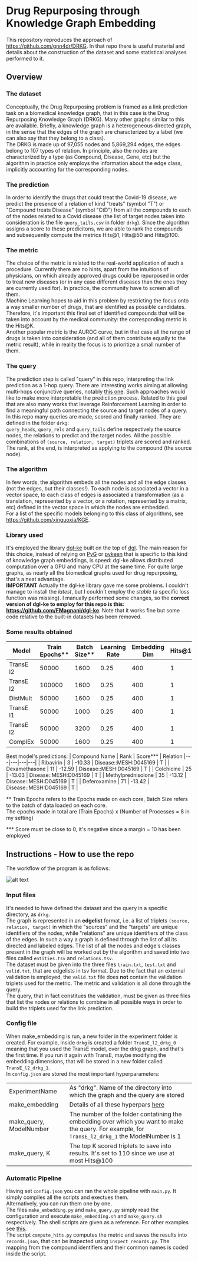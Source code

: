 # Drug Repurposing through Knowledge Graph Embedding

This repository reproduces the approach of https://github.com/gnn4dr/DRKG. In that repo there is useful material and details about the construction of the dataset and some statistical analyses performed to it.  

## Overview

### The dataset
Conceptually, the Drug Repurposing problem is framed as a link prediction task on a biomedical knowledge graph, that in this case is the Drug Repurposing Knowledge Graph (DRKG). Many other graphs similar to this are available. Briefly, a knowledge graph is a heterogeneous directed graph, in the sense that the edges of the graph are characterized by a label (we can also say that they belong to a class).  
The DRKG is made up of 97,055 nodes and 5,869,294 edges, the edges belong to 107 types of relation. In principle, also the nodes are characterized by a type (as Compound, Disease, Gene, etc) but the algorithm in practice only employs the information about the edge class, implicitly accounting for the corresponding nodes.  

### The prediction
In order to identify the drugs that could treat the Covid-19 disease, we predict the presence of a relation of kind "treats" (symbol "T") or "Compound treats Disease" (symbol "CtD") from all the compounds to each of the nodes related to a Covid disease (the list of target nodes taken into consideration is the file `query_tails.csv` in folder `drkg`). Since the algorithm assigns a score to these predicitons, we are able to rank the compounds and subsequently compute the metrics Hits@1, Hits@50 and Hits@100.  

### The metric
The choice of the metric is related to the real-world application of such a procedure. Currently there are no hints, apart from the intuitions of physicians, on which already approved drugs could be repurposed in order to treat new diseases (or in any case different diseases than the ones they are currently used for). In practice, the community have to screen all of them.  
Machine Learning hopes to aid in this problem by restricting the focus onto a way smaller number of drugs, that are identified as possible candidates. Therefore, it's important this final set of identified compounds that will be taken into account by the medical community: the corresponding metric is the Hits@K.  
Another popular metric is the AUROC curve, but in that case all the range of drugs is taken into consideration (and all of them contribute equally to the metric result), while in reality the focus is to prioritize a small number of them.  

### The query
The prediction step is called "query" in this repo, interpreting the link prediction as a 1-hop query. There are interesting works aiming at allowing multi-hops conjunctive queries, notably [this one](https://github.com/hyren/query2box). Such approaches would like to make more interpretable the prediction process. Related to this goal that are also many works that leverage Reinforcement Learning in order to find a meaningful path connecting the source and target nodes of a query.  
In this repo many queries are made, scored and finally ranked. They are defined in the folder `drkg`:  
`query_heads`, `query_rels` and `query_tails` define respectively the source nodes, the relations to predict and the target nodes. All the possible combinations of `(source, relation, target)` triplets are scored and ranked. The rank, at the end, is interpreted as applying to the compound (the source node).  

### The algorithm
In few words, the algorithm embeds all the nodes and all the edge classes (not the edges, but their classes!). To each node is associated a vector in a vector space, to each class of edges is associated a transformation (as a translation, represented by a vector, or a rotation, represented by a matrix, etc) defined in the vector space in which the nodes are embedded.  
For a list of the specific models belonging to this class of algorithms, see https://github.com/xinguoxia/KGE.

### Library used
It's employed the library [dgl-ke](https://github.com/awslabs/dgl-ke) built on the top of [dgl](https://github.com/dmlc/dgl). The main reason for this choice, instead of relying on [PyG](https://github.com/pyg-team/pytorch_geometric) or [pykeen](https://github.com/pykeen/pykeen) that is specific to this kind of knowledge graph embeddings, is speed: dgl-ke allows distributed computation over a GPU and many CPU at the same time. For quite large graphs, as nearly all the biomedical graphs used for drug repurposing, that's a neat advantage.  
**IMPORTANT** Actually the dgl-ke library gave me some problems. I couldn't manage to install the *latest*, but I couldn't employ the *stable* (a specific loss function was missing). I manually performed some changes, so the **correct version of dgl-ke to employ for this repo is this: https://github.com/FMagnani/dgl-ke**. Note that it works fine but some code relative to the built-in datasets has been removed.

### Some results obtained  
| Model | Train Epochs** | Batch Size** | Learning Rate | Embedding Dim | Hits@10 | Hits@50 | Hits@100 |
|---|---|---|---|---|---|---|---|
| TransE l2 | 50000 | 1600 | 0.25 | 400 | 1 | 4 | 5 |
| TransE l2 | 100000 | 1600 | 0.25 | 400 | 1 | 4 | 5 |
| DistMult | 50000 | 1600 | 0.25 | 400 | 1 | 3 | 4 |
| TransE l1 | 50000 | 1000 | 0.25 | 400 | 1 | 3 | 4 |
| TransE l2 | 50000 | 3200 | 0.25 | 400 | 1 | 4 | 5 |
| ComplEx | 50000 | 1600 | 0.25 | 400 | 1 | 3 | 3 |  
  
Best model's predictions:
| Compound Name | Rank | Score*** | Relation 
|---|---|---|---|
| Ribavirin | 3 | -10.33 | Disease::MESH:D045169 | T |
| Dexamethasone | 11 | -12.59 | Disease::MESH:D045169 | T |
| Colchicine | 25 | -13.03 | Disease::MESH:D045169 | T |
| Methylprednisolone | 35 | -13.12 | Disease::MESH:D045169 | T |
| Deferoxamine | 71 | -13.42 | Disease::MESH:D045169 | T |
  
** Train Epochs refers to the Epochs made on each core, Batch Size refers to the batch of data loaded on each core.  
   The epochs made in total are (Train Epochs) x (Number of Processes = 8 in my setting)  
  
*** Score must be close to 0, it's negative since a margin = 10 has been employed   

## Instructions - How to use the repo
The workflow of the program is as follows:

![alt text](https://github.com/FMagnani/DR_KGE/blob/master/images/Workflow.png)

### Input files
It's needed to have defined the dataset and the query in a specific directory, as `drkg`.  
The graph is represented in an **edgelist** format, i.e. a list of triplets `(source, relation, target)` in which the "sources" and the "targets" are unique identifiers of the nodes, while "relations" are unique identifiers of the class of the edges. In such a way a graph is defined through the list of all its directed and labeled edges. The list of all the nodes and edge's classes present in the graph will be worked out by the algorithm and saved into two files called `entities.tsv` and `relations.tsv`.  
The dataset must be given into the three files `train.txt`, `test.txt` and `valid.txt`. that are edgelists in tsv format. Due to the fact that an external validation is employed, the `valid.txt` file does **not** contain the validation triplets used for the metric. The metric and validation is all done through the query.  
The query, that in fact constitues the validation, must be given as three files that list the nodes or relations to combine in all possible ways in order to build the triplets used for the link prediction.  

### Config file
When make_embedding is run, a new folder in the experiment folder is created. For example, inside `drkg` is created a folder `TransE_l2_drkg_0` meaning that you used the TransE model, over the drkg graph, and that's the first time. If you run it again with TransE, maybe modifying the embedding dimensions, that will be stored in a new folder called `TransE_l2_drkg_1`.  
In `config.json` are stored the most important hyperparameters:  

| | |
|---|---|
| ExperimentName | As "drkg". Name of the directory into which the graph and the query are stored |
| make_embedding | Details of all these hyperpars [here](https://aws-dglke.readthedocs.io/en/latest/train.html) |
| make_query, ModelNumber | The number of the folder contatining the embedding over which you want to make the query. For example, for `TransE_l2_drkg_1` the ModelNumber is 1 |
| make_query, K | The top K scored triplets to save into results. It's set to 110 since we use at most Hits@100 |

### Automatic Pipeline
Having set `config.json` you can ran the whole pipeline with `main.py`. It simply compiles all the scripts and exectues them.  
Alternatively, you can run them one by one.  
The files `make_embedding.py` and `make_query.py` simply read the configuration and execute `make_embedding.sh` and `make_query.sh` respectively. The shell scripts are given as a reference. For other examples see [this](https://github.com/awslabs/dgl-ke/blob/master/notebook-examples/kge_wikimedia.ipynb).  
The script `compute_hits.py` computes the metric and saves the results into `records.json`, that can be inspected using `inspect_records.py`. The mapping from the compound identifiers and their common names is coded inside the script.  



